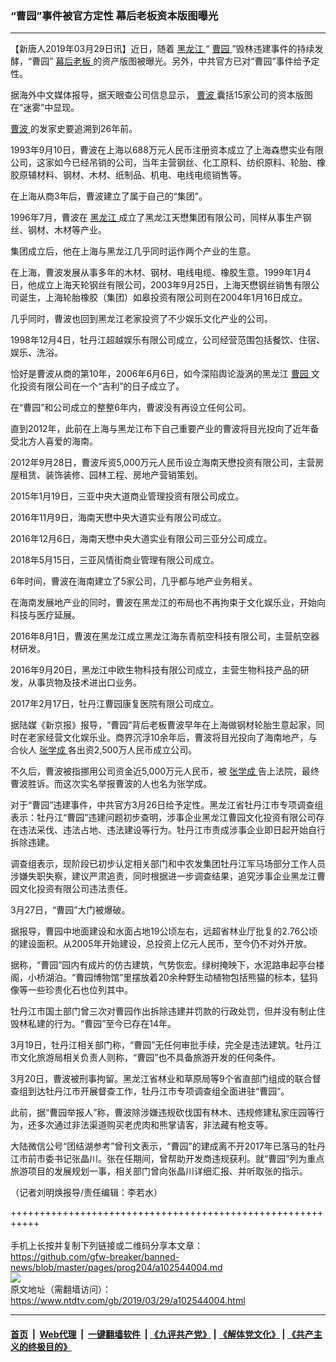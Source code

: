 ### “曹园”事件被官方定性 幕后老板资本版图曝光
------------------------

<div class="post_content" itemprop="articleBody">
 <p>
  【新唐人2019年03月29日讯】近日，随着
  <a href="https://www.ntdtv.com/gb/黑龙江.htm">
   黑龙江
  </a>
  “
  <a href="https://www.ntdtv.com/gb/曹园.htm">
   曹园
  </a>
  ”毁林违建事件的持续发酵，“曹园”
  <a href="https://www.ntdtv.com/gb/幕后老板.htm">
   幕后老板
  </a>
  的资产版图被曝光。另外，中共官方已对“曹园”事件给予定性。
 </p>
 <p>
  据海外中文媒体报导，据天眼查公司信息显示，
  <a href="https://www.ntdtv.com/gb/曹波.htm">
   曹波
  </a>
  囊括15家公司的资本版图在“迷雾”中显现。
 </p>
 <p>
  <a href="https://www.ntdtv.com/gb/曹波.htm">
   曹波
  </a>
  的发家史要追溯到26年前。
 </p>
 <p>
  1993年9月10日，曹波在上海以688万元人民币注册资本成立了上海森懋实业有限公司，这家如今已经吊销的公司，当年主营钢丝、化工原料、纺织原料、轮胎、橡胶原辅材料、钢材、木材、纸制品、机电、电线电缆销售等。
 </p>
 <p>
  在上海从商3年后，曹波建立了属于自己的“集团”。
 </p>
 <p>
  1996年7月，曹波在
  <a href="https://www.ntdtv.com/gb/黑龙江.htm">
   黑龙江
  </a>
  成立了黑龙江天懋集团有限公司，同样从事生产钢丝、钢材、木材等产业。
 </p>
 <p>
  集团成立后，他在上海与黑龙江几乎同时运作两个产业的生意。
 </p>
 <p>
  在上海，曹波发展从事多年的木材、钢材、电线电缆、橡胶生意。1999年1月4日，他成立上海天轮钢丝有限公司，2003年9月25日，上海天懋钢丝销售有限公司诞生，上海轮胎橡胶（集团）如皋投资有限公司则在2004年1月16日成立。
 </p>
 <p>
  几乎同时，曹波也回到黑龙江老家投资了不少娱乐文化产业的公司。
 </p>
 <p>
  1998年12月4日，牡丹江超越娱乐有限公司成立，公司经营范围包括餐饮、住宿、娱乐、洗浴。
 </p>
 <p>
  恰好是曹波从商的第10年，2006年6月6日，如今深陷舆论漩涡的黑龙江
  <a href="https://www.ntdtv.com/gb/曹园.htm">
   曹园
  </a>
  文化投资有限公司在一个“吉利”的日子成立了。
 </p>
 <p>
  在“曹园”和公司成立的整整6年内，曹波没有再设立任何公司。
 </p>
 <p>
  直到2012年，此前在上海与黑龙江布下自己重要产业的曹波将目光投向了近年备受北方人喜爱的海南。
 </p>
 <p>
  2012年9月28日，曹波斥资5,000万元人民币设立海南天懋投资有限公司，主营房屋租赁、装饰装修、园林工程、房地产营销策划。
 </p>
 <p>
  2015年1月19日，三亚中央大道商业管理投资有限公司成立。
 </p>
 <p>
  2016年11月9日，海南天懋中央大道实业有限公司成立。
 </p>
 <p>
  2016年12月6日，海南天懋中央大道实业有限公司三亚分公司成立。
 </p>
 <p>
  2018年5月15日，三亚风情街商业管理有限公司成立。
 </p>
 <p>
  6年时间，曹波在海南建立了5家公司，几乎都与地产业务相关。
 </p>
 <p>
  在海南发展地产业的同时，曹波在黑龙江的布局也不再拘束于文化娱乐业，开始向科技与医疗延展。
 </p>
 <p>
  2016年8月1日，曹波在黑龙江成立黑龙江海东青航空科技有限公司，主营航空器材研发。
 </p>
 <p>
  2016年9月20日，黑龙江中欧生物科技有限公司成立，主营生物科技产品的研发，从事货物及技术进出口业务。
 </p>
 <p>
  2017年2月17日，牡丹江曹园康复医院有限公司成立。
 </p>
 <p>
  据陆媒《新京报》报导，“曹园”背后老板曹波早年在上海做钢材轮胎生意起家，同时在老家经营文化娱乐业。商界沉浮10余年后，曹波将目光投向了海南地产，与合伙人
  <a href="https://www.ntdtv.com/gb/张学成.htm">
   张学成
  </a>
  各出资2,500万人民币成立公司。
 </p>
 <p>
  不久后，曹波被指挪用公司资金近5,000万元人民币，被
  <a href="https://www.ntdtv.com/gb/张学成.htm">
   张学成
  </a>
  告上法院，最终曹波胜诉。而这次实名举报曹波的人也名为张学成。
 </p>
 <p>
  对于“曹园”违建事件，中共官方3月26日给予定性。黑龙江省牡丹江市专项调查组表示：牡丹江“曹园”违建问题初步查明，涉事企业黑龙江曹园文化投资有限公司存在违法采伐、违法占地、违法建设等行为。牡丹江市责成涉事企业即日起开始自行拆除违建。
 </p>
 <p>
  调查组表示，现阶段已初步认定相关部门和中农发集团牡丹江军马场部分工作人员涉嫌失职失察，建议严肃追责，同时根据进一步调查结果，追究涉事企业黑龙江曹园文化投资有限公司违法责任。
 </p>
 <p>
  3月27日，“曹园”大门被爆破。
 </p>
 <p>
  据报导，曹园中地面建设和水面占地19公顷左右，远超省林业厅批复的2.76公顷的建设面积。从2005年开始建设，总投资上亿元人民币，至今仍不对外开放。
 </p>
 <p>
  据称，“曹园”园内有成片的仿古建筑，气势恢宏。绿树掩映下，水泥路串起亭台楼阁，小桥湖泊。“曹园博物馆”里摆放着20余种野生动植物包括熊猫的标本，猛犸像等一些珍贵化石也位列其中。
 </p>
 <p>
  牡丹江市国土部门曾三次对曹园作出拆除违建并罚款的行政处罚，但并没有制止住毁林私建的行为。“曹园”至今已存在14年。
 </p>
 <p>
  3月19日，牡丹江相关部门称，“曹园”无任何审批手续，完全是违法建筑。牡丹江市文化旅游局相关负责人则称，“曹园”也不具备旅游开发的任何条件。
 </p>
 <p>
  3月20日，曹波被刑事拘留。黑龙江省林业和草原局等9个省直部门组成的联合督查组到达牡丹江市开展督查工作，牡丹江市专项调查组全面进驻“曹园”。
 </p>
 <p>
  此前，据“曹园举报人”称，曹波除涉嫌违规砍伐国有林木、违规修建私家庄园等行为，还多次通过非法渠道购买老虎肉和熊掌请客，非法藏有枪支等。
 </p>
 <p>
  大陆微信公号“团结湖参考”曾刊文表示，“曹园”的建成离不开2017年已落马的牡丹江市前市委书记张晶川。张在任期间，曾帮助开发商违规获利。就“曹园”列为重点旅游项目的发展规划一事，相关部门曾向张晶川详细汇报、并听取张的指示。
 </p>
 <p>
  （记者刘明焕报导/责任编辑：李若水）
 </p>
 <div class="single_ad">
 </div>
</div>

+++++++++++++++++++++++++++++++++++++++++++++++++++++++++++<br/><br/>
手机上长按并复制下列链接或二维码分享本文章：<br/>
https://github.com/gfw-breaker/banned-news/blob/master/pages/prog204/a102544004.md <br/>
<a href='https://github.com/gfw-breaker/banned-news/blob/master/pages/prog204/a102544004.md'><img src='https://github.com/gfw-breaker/banned-news/blob/master/pages/prog204/a102544004.md.png'/></a> <br/>
原文地址（需翻墙访问）：https://www.ntdtv.com/gb/2019/03/29/a102544004.html


------------------------
#### [首页](https://github.com/gfw-breaker/banned-news/blob/master/README.md) &nbsp;|&nbsp; [Web代理](https://github.com/labour-camp/helloworld) &nbsp;|&nbsp; [一键翻墙软件](https://github.com/gfw-breaker/nogfw/blob/master/README.md) &nbsp;| [《九评共产党》](https://github.com/gfw-breaker/9ping.md/blob/master/README.md#九评之一评共产党是什么) | [《解体党文化》](https://github.com/gfw-breaker/jtdwh.md/blob/master/README.md) | [《共产主义的终极目的》](https://github.com/gfw-breaker/gczydzjmd.md/blob/master/README.md)

